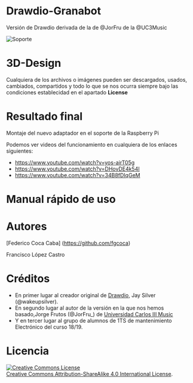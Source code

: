 # Drawdio-Granabot
Versión de Drawdio derivada de la de @JorFru de la @UC3Music

![Soporte]()


# **3D-Design**
Cualquiera de los archivos o imágenes pueden ser descargados, usados, cambiados, compartidos y todo lo que se nos ocurra siempre bajo las condiciones establecidad en el apartado **License**

# **Resultado final**

Montaje del nuevo adaptador en el soporte de la Raspberry Pi

Podemos ver videos del  funcionamiento en cualquiera de los enlaces siguientes:
* https://www.youtube.com/watch?v=yos-airT05g
* https://www.youtube.com/watch?v=DHovDE4k54I
* https://www.youtube.com/watch?v=34B8fDIqGeM


# **Manual rápido de uso**

# **Autores**

[Federico Coca Caba] (https://github.com/fgcoca)

Francisco López Castro

# **Créditos**
  * En primer lugar al creador original de [Drawdio](https://drawdio.com/), Jay Silver (@wakeupsilver).
  * En segundo lugar al autor de la versión en la que nos hemos basado,Jorge Frutos (@JorFru_) de [Universidad Carlos III Music](https://github.com/UC3Music/drawdio)
  * Y en tercer lugar al grupo de alumnos de 1TS de mantenimiento Electrónico del curso 18/19.

# **Licencia**
<a rel="license" href="http://creativecommons.org/licenses/by-sa/4.0/"><img alt="Creative Commons License" style="border-width:0" src="https://i.creativecommons.org/l/by-sa/4.0/88x31.png" /></a><br /> <a rel="license" href="http://creativecommons.org/licenses/by-sa/4.0/">Creative Commons Attribution-ShareAlike 4.0 International License</a>.

